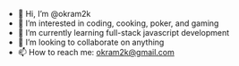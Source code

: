 - 👋 Hi, I’m @okram2k
- 👀 I’m interested in coding, cooking, poker, and gaming
- 🌱 I’m currently learning full-stack javascript development
- 💞️ I’m looking to collaborate on anything
- 📫 How to reach me: okram2k@gmail.com

<!---
okram2k/okram2k is a ✨ special ✨ repository because its `README.md` (this file) appears on your GitHub profile.
You can click the Preview link to take a look at your changes.
--->
